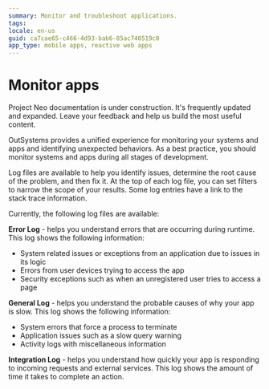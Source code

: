 ```yaml
---
summary: Monitor and troubleshoot applications.
tags: 
locale: en-us
guid: ca7cae65-c466-4d93-bab6-85ac740519c0
app_type: mobile apps, reactive web apps
---
```


# Monitor apps

<div class="info" markdown="1">

Project Neo documentation is under construction. It's frequently updated and expanded. Leave your feedback and help us build the most useful content.

</div>

OutSystems provides a unified experience for monitoring your systems and apps and identifying unexpected behaviors. As a best practice, you should monitor systems and apps during all stages of development.

Log files are available to help you identify issues, determine the root cause of the problem, and then fix it. At the top of each log file, you can set filters to narrow the scope of your results. Some log entries have a link to the stack trace information.

Currently, the following log files are available:

**Error Log** - helps you understand errors that are occurring during runtime. This log shows the following information:

* System related issues or exceptions from an application due to issues in its logic
* Errors from user devices trying to access the app
* Security exceptions such as when an unregistered user tries to access a page

**General Log** - helps you understand the probable causes of why your app is slow. This log shows the following information:

* System errors that force a process to terminate
* Application issues such as a slow query warning
* Activity logs with miscellaneous information 

**Integration Log** - helps you understand how quickly your app is responding to incoming requests and external services. This log shows the amount of time it takes to complete an action.
